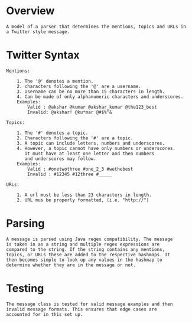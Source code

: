 # Overview

    A model of a parser that determines the mentions, topics and URLs in
    a Twitter style message.

# Twitter Syntax


    Mentions:

        1. The '@' denotes a mention.
        2. characters following the '@' are a username.
        3. Username can be no more than 15 characters in length.
        4. Can be made of only alphanumeric characters and underscores.
        Examples:
            Valid : @akshar @kumar @akshar_kumar @the123_best
            Invalid: @akshar! @ku*mar @#$%^&

    Topics:

        1. The '#' denotes a topic.
        2. Characters following the '#' are a topic.
        3. A topic can include letters, numbers and underscores.
        4. However, a topic cannot have only numbers or underscores.
           It must have at least one letter and then numbers
           and underscores may follow.
        Examples:
            Valid : #onetwothree #one_2_3 #wethebest
            Invalid : #12345 #12three #_____

    URLs:

        1. A url must be less than 23 characters in length.
        2. URL mus be properly formatted, (i.e. "http://")


# Parsing

    A message is parsed using Java regex compatibility. The message
    is taken in as a string and multiple regex expressions are
    compared to the string. If the string contains any mentions,
    topics, or URLs these are added to the respective hashmaps. It
    then becomes simple to look up any values in the hashmap to
    determine whether they are in the message or not.


# Testing
    
    The message class is tested for valid message examples and then
    invalid message formats. This ensures that edge cases are
    accounted for in this set up.
